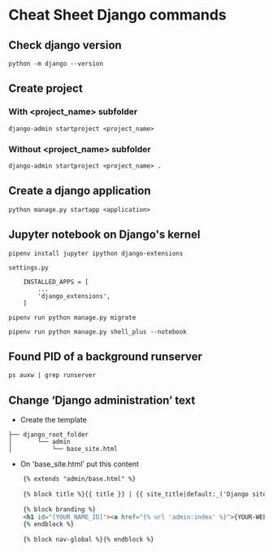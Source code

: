 # Cheat Sheet Django commands  

## Check django version  

    python -m django --version

## Create project  

### With <project_name> subfolder

    django-admin startproject <project_name>  

### Without <project_name> subfolder

    django-admin startproject <project_name> .

## Create a django application

    python manage.py startapp <application>

## Jupyter notebook on Django's kernel

    pipenv install jupyter ipython django-extensions  
    
    settings.py
        
        INSTALLED_APPS = [
            ...
            'django_extensions',
        ]
    
    pipenv run python manage.py migrate

    pipenv run python manage.py shell_plus --notebook

## Found PID of a background runserver
    
    ps auxw | grep runserver

## Change ‘Django administration’ text

- Create the template
```tree
├── django_root_folder
│       └── admin
│           └── base_site.html
```

- On 'base_site.html' put this content
```html
    {% extends "admin/base.html" %}
    
    {% block title %}{{ title }} | {{ site_title|default:_('Django site admin') }}{% endblock %}
    
    {% block branding %}
    <h1 id="[YOUR_NAME_ID]"><a href="{% url 'admin:index' %}">{YOUR-WELLCOME TEXT}</a></h1>
    {% endblock %}
    
    {% block nav-global %}{% endblock %}
```
